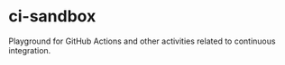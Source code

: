 # ci-sandbox

Playground for GitHub Actions and other activities related to continuous integration.


